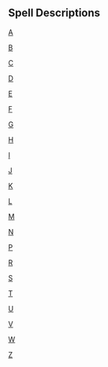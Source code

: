 ## Spell Descriptions

[A](./Spell_Descriptions/A/_A.md)

[B](./Spell_Descriptions/B/_B.md)

[C](./Spell_Descriptions/C/_C.md)

[D](./Spell_Descriptions/D/_D.md)

[E](./Spell_Descriptions/E/_E.md)

[F](./Spell_Descriptions/F/_F.md)

[G](./Spell_Descriptions/G/_G.md)

[H](./Spell_Descriptions/H/_H.md)

[I](./Spell_Descriptions/I/_I.md)

[J](./Spell_Descriptions/J/_J.md)

[K](./Spell_Descriptions/K/_K.md)

[L](./Spell_Descriptions/L/_L.md)

[M](./Spell_Descriptions/M/_M.md)

[N](./Spell_Descriptions/N/_N.md)

<!-- No spells start with O -->

[P](./Spell_Descriptions/P/_P.md)

<!-- No spells start with Q -->

[R](./Spell_Descriptions/R/_R.md)

[S](./Spell_Descriptions/S/_S.md)

[T](./Spell_Descriptions/T/_T.md)

[U](./Spell_Descriptions/U/_U.md)

[V](./Spell_Descriptions/V/_V.md)

[W](./Spell_Descriptions/W/_W.md)

<!-- No spells start with X or Y -->

[Z](./Spell_Descriptions/Z/_Z.md)
